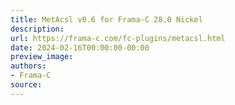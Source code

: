 ```yaml
---
title: MetAcsl v0.6 for Frama-C 28.0 Nickel
description:
url: https://frama-c.com/fc-plugins/metacsl.html
date: 2024-02-16T00:00:00-00:00
preview_image:
authors:
- Frama-C
source:
---
```



